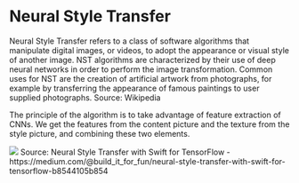 # Neural Style Transfer

Neural Style Transfer refers to a class of software algorithms that manipulate digital images, or videos, to adopt the appearance or visual style of another image. NST algorithms are characterized by their use of deep neural networks in order to perform the image transformation. Common uses for NST are the creation of artificial artwork from photographs, for example by transferring the appearance of famous paintings to user supplied photographs. 
Source: Wikipedia

The principle of the algorithm is to take advantage of feature extraction of CNNs. We get the features from the content picture and the texture from the style picture, and combining these two elements.

<img src="https://miro.medium.com/max/767/1*B5zSHvNBUP6gaoOtaIy4wg.jpeg">
Source: Neural Style Transfer with Swift for TensorFlow - https://medium.com/@build_it_for_fun/neural-style-transfer-with-swift-for-tensorflow-b8544105b854
